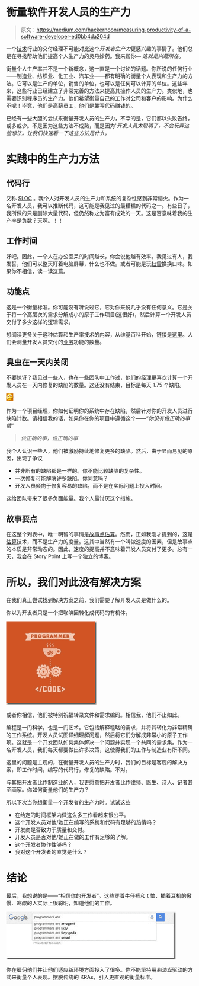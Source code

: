# 衡量软件开发人员的生产力

> 原文：<https://medium.com/hackernoon/measuring-productivity-of-a-software-developer-ed0bb4da204d>

一个[技术](https://hackernoon.com/tagged/technology)行业的交付经理不可能对比这个*开发者生产力*更感兴趣的事情了。他们总是在寻找帮助他们提高个人生产力的灵丹妙药。我来帮你— *这就是兴趣所在*。

衡量个人生产率并不是一个新概念，这一直是一个讨论的话题。你所说的任何行业——制造业、纺织业、化工业、汽车业——都有明确的衡量个人表现和生产力的方法。它可以是生产的单位，销售的单位，也可以是任何可以计算的单位。这些年来，这些行业已经建立了非常完善的方法来提高其操作人员的生产力。类似地，也需要识别程序员的生产力。他们希望衡量自己的工作对公司和客户的影响。为什么不呢！毕竟，他们是高薪员工，他们是靠写代码赚钱的。

已经有一些大胆的尝试来衡量开发人员的生产力，不幸的是，它们都以失败告终，或多或少。不是因为这些方法不成熟，而是因为'*开发人员太聪明了，不会玩弄这些想法。让我们快速看一下这些方法是什么。*

# 实践中的生产力方法

## 代码行

又称 [SLOC](https://en.wikipedia.org/wiki/Source_lines_of_code) 。我个人对开发人员的生产力和系统的复杂性感到非常恼火。作为一名开发人员，我可以推断代码，这可能是我见过的最糟糕的代码之一。有些日子，我所做的只是删除大量代码，但仍然称之为富有成效的一天。这是否意味着我的生产率是负数？天啊。！！

## 工作时间

好吧。因此，一个人在办公室呆的时间越长，你会说他越有效率。我见过有人，我发誓，他们可以整天盯着电脑屏幕，什么也不做。或者可能是玩[扫雷](https://en.wikipedia.org/wiki/Minesweeper_(video_game))换换口味。如果你不相信，读一读这篇。

## 功能点

这是一个衡量标准。你可能没有听说过它，它对你来说几乎没有任何意义。它是关于将一个高层次的需求分解成小的原子工作项目(这很好)，然后计算一个开发人员交付了多少这样的逻辑需求。

想阅读更多关于这种估算和生产率技术的内容，从维基百科开始，链接是[这里](https://en.wikipedia.org/wiki/Function_point)。人们会测量开发人员交付的[业务](https://hackernoon.com/tagged/business)功能的数量。

## 臭虫在一天内关闭

不要惊讶？我见过一些人，也在一些团队中工作过，他们的经理更喜欢计算一个开发人员在一天内修复的缺陷的数量。这还没有结束，目标是每天 1.75 个缺陷。

![](img/4da77473eec6ede9c28f964a74ec8e69.png)

作为一个项目经理，你如何证明你的系统中存在缺陷，然后针对你的开发人员进行缺陷计数。请相信我的话，如果你在你的项目中遵循这个——“*你没有做正确的事情*”

> *做正确的事，做正确的事*

我个人认识一些人，他们被激励持续地修复更多的缺陷。然后，由于显而易见的原因，出现了争议

*   并非所有的缺陷都是一样的。你不能比较缺陷的复杂性。
*   一次修复可能解决许多缺陷。你同意吗？
*   开发人员倾向于修复容易的缺陷，而不是在实际问题上投入时间。

这给团队带来了很多负面能量。我个人最讨厌这个措施。

## 故事要点

在这整个列表中，唯一明智的事情是[故事点估算](http://martinfowler.com/bliki/StoryPoint.html)。然而，正如我刚才提到的，这是[估算](http://www.hanselman.com/blog/SoftwareEstimationRememberThatTargetsAreNotEstimates.aspx)技术，而不是生产力的度量。这其中当然有一个叫做速度的因素，但是故事点的本质是非常动态的。因此，速度的提高并不意味着开发人员交付了更多。总有一天，我会在 Story Point 上写一个独立的博客。

# 所以，我们对此没有解决方案

在我们真正尝试找到解决方案之前，我们需要了解开发人员是做什么的。

你以为开发者只是一个把咖啡因转化成代码的有机体。

![](img/a97294b1fc582c07149594e478877014.png)

或者你相信，他们被特别祝福转录文件和需求编码。相信我，他们不止如此。

编程是一门科学，也是一门艺术。它包括解释粗略的需求，并将其转化为非常精确的工作系统。开发人员试图详细理解问题，然后将它们分解成非常小的原子工作项。这就是一个开发团队如何集体解决一个问题并实现一个共同的需求集。作为一名开发人员，我们每天都要做出许多决策，这使得我们的工作与制造业有所不同。

这里的问题是主观的，在衡量开发人员的生产力时，我们的目标是客观的解决方案，即工作时间，编写的代码行，修复的缺陷。不对。

与其把开发者比作制造业的人，我更愿意把开发者比作律师、医生、诗人、记者甚至画家。你如何衡量他们的生产力？

所以下次当你想衡量一个开发者的生产力时。试试这些

*   在给定的时间框架内做这么多工作看起来很公平。
*   这个开发人员对他/她正在编写的系统和代码有足够的热情吗？
*   开发商是否致力于质量和交付。
*   开发人员是否对他/她正在做的工作有足够的了解。
*   这个开发者协作性够吗？
*   我对这个开发者的直觉是什么？

# 结论

最后，我想说的是——“相信你的开发者”。这些穿着牛仔裤和 t 恤、插着耳机的傲慢、寒酸的人实际上很聪明，知道他们的工作。

![](img/e2c60e84c8ec76afe66d3a2626f81845.png)

你在雇佣他们并让他们适应新环境方面投入了很多。你不能坚持用*制造业*驱动的方式来衡量个人表现。摆脱传统的 KRAs，引入更直观的衡量标准。